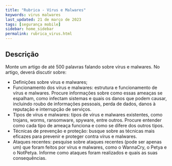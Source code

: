 ```yaml
---
title: "Rubrica - Vírus e Malwares"
keywords: virus malwares
last_updated: 21 de março de 2023 
tags: [segurança mobile]
sidebar: home_sidebar
permalink: rubrica_virus.html
---
```


## Descrição
Monte um artigo de até 500 palavras falando sobre vírus e malwares. No artigo, deverá discutir sobre:
- Definições sobre vírus e malwares;
- Funcionamento dos vírus e malwares: estrutura e funcionamento de vírus e malwares. Procure informações sobre como essas ameaças se espalham, como infectam sistemas e quais os danos que podem causar, incluindo roubo de informações pessoais, perda de dados, danos à reputação e interrupção de serviços.
- Tipos de vírus e malwares: tipos de vírus e malwares existentes, como trojans, worms, ransomware, spyware, entre outros. Procure entender como cada tipo de ameaça funciona e como se difere dos outros tipos.
- Técnicas de prevenção e proteção: busque sobre as técnicas mais eficazes para prevenir e proteger contra vírus e malwares.
- Ataques recentes: pesquise sobre ataques recentes (pode ser apenas um) que foram feitos por vírus e malwares, como o WannaCry, o Petya e o NotPetya. Informe como ataques foram realizados e quais as suas consequências.